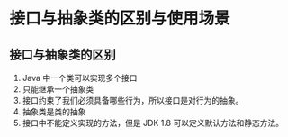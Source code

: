 # 接口与抽象类的区别与使用场景


## 接口与抽象类的区别

1. Java 中一个类可以实现多个接口
2. 只能继承一个抽象类
3. 接口约束了我们必须具备哪些行为，所以接口是对行为的抽象。
4. 抽象类是类的抽象
5. 接口中不能定义实现的方法，但是 JDK 1.8 可以定义默认方法和静态方法。
